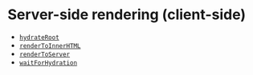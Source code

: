 # Server-side rendering (client-side)

* [`hydrateRoot`](./hydrateRoot.md)
* [`renderToInnerHTML`](./renderToInnerHTML.md)
* [`renderToServer`](./renderToServer.md)
* [`waitForHydration`](./waitForHydration.md)
